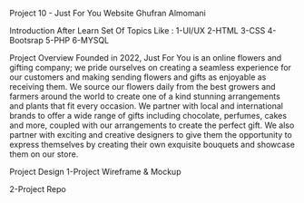 Project 10 - Just For You Website
Ghufran Almomani


Introduction 
After Learn Set Of Topics Like :
1-UI/UX
2-HTML
3-CSS
4-Bootsrap
5-PHP
6-MYSQL

Project Overview
Founded in 2022, Just For You is an online flowers and gifting company; we pride ourselves on creating a seamless experience for our customers and making sending flowers and gifts as enjoyable as receiving them. We source our flowers daily from the best growers and farmers around the world to create one of a kind stunning arrangements and plants that fit every occasion. We partner with local and international brands to offer a wide range of gifts including chocolate, perfumes, cakes and more, coupled with our arrangements to create the perfect gift. We also partner with exciting and creative designers to give them the opportunity to express themselves by creating their own exquisite bouquets and showcase them on our store.

Project Design
1-Project Wireframe & Mockup


2-Project Repo


